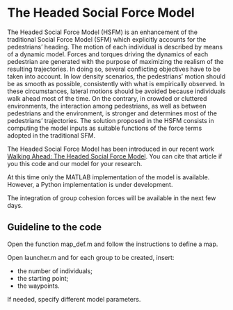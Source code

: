 # The Headed Social Force Model

The Headed Social Force Model (HSFM) is an enhancement of the traditional Social Force Model (SFM) which explicitly accounts for the pedestrians’ heading. The motion of each individual is described by means of a dynamic model. Forces and torques driving the dynamics of each pedestrian are generated with the purpose of maximizing the realism of the resulting trajectories. In doing so, several conflicting objectives have to be taken into account. In low density scenarios, the pedestrians’ motion should be as smooth as possible, consistently with what is empirically observed. In these circumstances, lateral motions should be avoided because individuals walk ahead most of the time. On the contrary, in crowded or cluttered environments, the interaction among pedestrians, as well as between pedestrians and the environment, is stronger and determines most of the pedestrians’ trajectories. The solution proposed in the HSFM consists in computing the model inputs as suitable functions of the force terms adopted in the traditional SFM.

The Headed Social Force Model has been introduced in our recent work [Walking Ahead: The Headed Social Force Model](http://dx.doi.org/10.1371/journal.pone.0169734). You can cite that article if you this code and our model for your research.

At this time only the MATLAB implementation of the model is available. However, a Python implementation is under development.

The integration of group cohesion forces will be available in the next few days.

## Guideline to the code
Open the function map_def.m and follow the instructions to define a map.

Open launcher.m and for each group to be created, insert:
- the number of individuals; 
- the starting point;
- the waypoints.

If needed, specify different model parameters.
